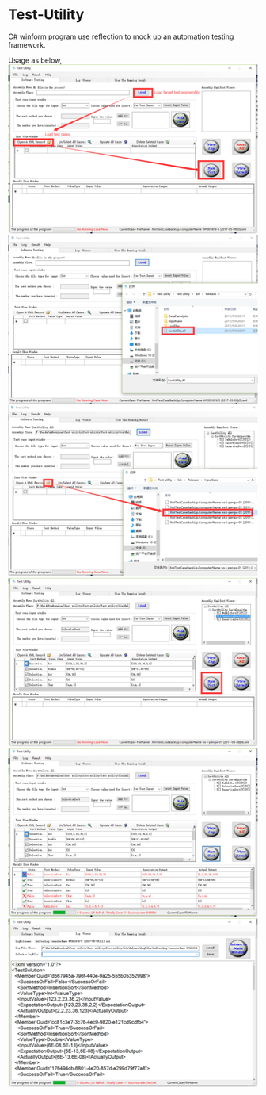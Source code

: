 # Test-Utility
C# winform program use reflection to mock up an automation testing framework.

Usage as below,
![](https://github.com/wangpengzheng/Test-Utility/blob/master/Test%20utility/Usage/step1.png)
![](https://github.com/wangpengzheng/Test-Utility/blob/master/Test%20utility/Usage/step2.png)
![](https://github.com/wangpengzheng/Test-Utility/blob/master/Test%20utility/Usage/step3.png)
![](https://github.com/wangpengzheng/Test-Utility/blob/master/Test%20utility/Usage/step4.png)
![](https://github.com/wangpengzheng/Test-Utility/blob/master/Test%20utility/Usage/step5.png)
![](https://github.com/wangpengzheng/Test-Utility/blob/master/Test%20utility/Usage/step6.png)
